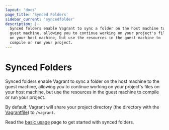 ```yaml
---
layout: 'docs'
page_title: 'Synced Folders'
sidebar_current: 'syncedfolder'
description: |-
  Synced folders enable Vagrant to sync a folder on the host machine to the
  guest machine, allowing you to continue working on your project's files
  on your host machine, but use the resources in the guest machine to
  compile or run your project.
---
```


# Synced Folders

Synced folders enable Vagrant to sync a folder on the host machine to the
guest machine, allowing you to continue working on your project's files
on your host machine, but use the resources in the guest machine to
compile or run your project.

By default, Vagrant will share your project directory (the directory
with the [Vagrantfile](/docs/vagrantfile/)) to `/vagrant`.

Read the [basic usage](/docs/synced-folders/basic_usage.html) page to get started
with synced folders.
